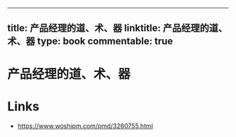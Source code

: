 
---
title: 产品经理的道、术、器
linktitle: 产品经理的道、术、器
type: book
commentable: true
---

# 产品经理的道、术、器

# Links

- https://www.woshipm.com/pmd/3260755.html

    